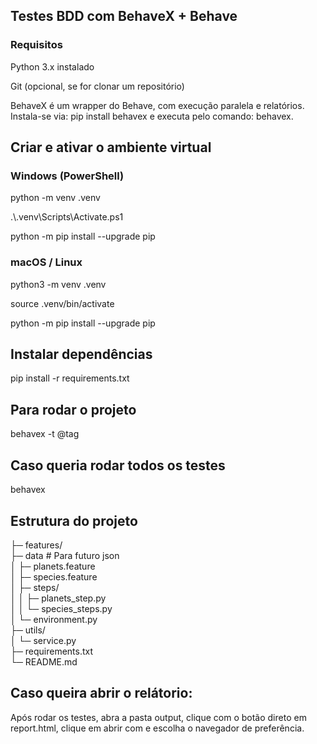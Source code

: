 ## Testes BDD com BehaveX + Behave
### Requisitos

Python 3.x instalado

Git (opcional, se for clonar um repositório)

BehaveX é um wrapper do Behave, com execução paralela e relatórios. Instala-se via: pip install behavex e executa pelo comando: behavex.

## Criar e ativar o ambiente virtual

### Windows (PowerShell)
python -m venv .venv

.\\.venv\Scripts\Activate.ps1

python -m pip install   --upgrade pip

### macOS / Linux
python3 -m venv .venv

source .venv/bin/activate

python -m pip install --upgrade pip

## Instalar dependências
pip install -r requirements.txt

## Para rodar o projeto
behavex -t @tag
## Caso queria rodar todos os testes
behavex
## Estrutura do projeto

├─ features/   
   ├─ data # Para futuro json   
│  ├─ planets.feature   
│  ├─ species.feature   
│  ├─ steps/   
│  │  ├─ planets_step.py   
│  │  └─ species_steps.py   
│  └─ environment.py   
├─ utils/   
│  └─ service.py   
├─ requirements.txt   
└─ README.md   

## Caso queira abrir o relátorio:
Após rodar os testes, abra a pasta output, clique com o botão direto em report.html, clique em abrir com e escolha o navegador de preferência. 
